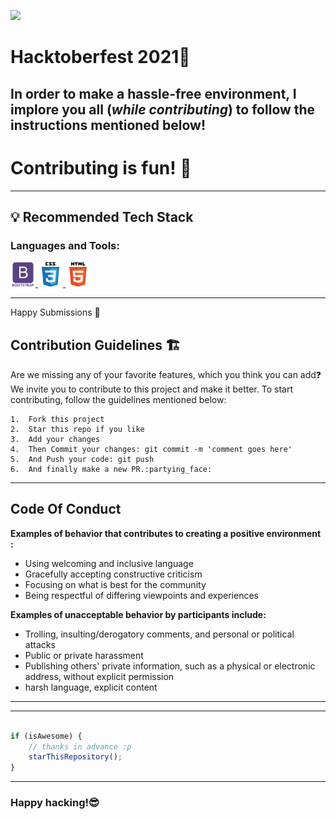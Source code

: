 


![](https://hacktoberfest.digitalocean.com/_nuxt/img/logo-hacktoberfest-full.f42e3b1.svg)

# Hacktoberfest 2021:rocket:
## In order to make a hassle-free environment, I implore you all (_while contributing_) to follow the instructions mentioned below!

# Contributing is fun! 🧡

---
## 💡 Recommended Tech Stack
<h3 align="left">Languages and Tools:</h3>
<p align="left"> <a href="https://getbootstrap.com" target="_blank"> <img src="https://raw.githubusercontent.com/devicons/devicon/master/icons/bootstrap/bootstrap-plain-wordmark.svg" alt="bootstrap" width="40" height="40"/> </a> <a href="https://www.w3schools.com/css/" target="_blank"> <img src="https://raw.githubusercontent.com/devicons/devicon/master/icons/css3/css3-original-wordmark.svg" alt="css3" width="40" height="40"/> </a> <a href="https://www.w3.org/html/" target="_blank"> <img src="https://raw.githubusercontent.com/devicons/devicon/master/icons/html5/html5-original-wordmark.svg" alt="html5" width="40" height="40"/> </a> </p>

---


Happy Submissions :slightly_smiling_face:

## Contribution Guidelines 🏗

Are we missing any of your favorite features, which you think you can add❓ We invite you to contribute to this project and make it better. 
To start contributing, follow the guidelines mentioned below: 
```
1.  Fork this project
2.  Star this repo if you like
3.  Add your changes
4.  Then Commit your changes: git commit -m 'comment goes here'
5.  And Push your code: git push
6.  And finally make a new PR.:partying_face:
```
---
## Code Of Conduct
**Examples of behavior that contributes to creating a positive environment :**
- Using welcoming and inclusive language
- Gracefully accepting constructive criticism
- Focusing on what is best for the community
- Being respectful of differing viewpoints and experiences



**Examples of unacceptable behavior by participants include:**
- Trolling, insulting/derogatory comments, and personal or political attacks
- Public or private harassment
- Publishing others' private information, such as a physical or electronic address, without explicit permission
- harsh language, explicit content
---


---------

```javascript

if (isAwesome) {
    // thanks in advance :p
    starThisRepository();
}

```

-----------

### Happy hacking!:sunglasses:
